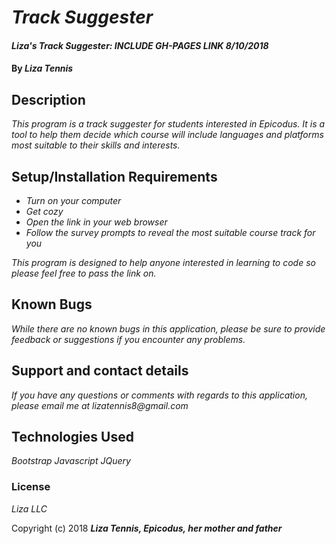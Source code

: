 # _Track Suggester_

#### _Liza's Track Suggester: INCLUDE GH-PAGES LINK 8/10/2018_

#### By _**Liza Tennis**_

## Description

_This program is a track suggester for students interested in Epicodus. It is a tool to help them decide which course will include languages and platforms most suitable to their skills and interests._

## Setup/Installation Requirements

* _Turn on your computer_
* _Get cozy_
* _Open the link in your web browser_
* _Follow the survey prompts to reveal the most suitable course track for you_

_This program is designed to help anyone interested in learning to code so please feel free to pass the link on._

## Known Bugs

_While there are no known bugs in this application, please be sure to provide feedback or suggestions if you encounter any problems._

## Support and contact details

_If you have any questions or comments with regards to this application, please email me at lizatennis8@gmail.com_

## Technologies Used

_Bootstrap_
_Javascript_
_JQuery_

### License

*Liza LLC*

Copyright (c) 2018 **_Liza Tennis, Epicodus, her mother and father_**
